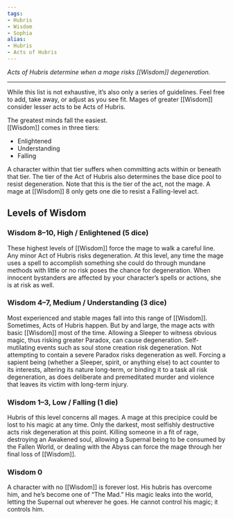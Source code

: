 ```yaml
---
tags:
- Hubris
- Wisdom
- Sophia
alias:
- Hubris
- Acts of Hubris
---
```


_Acts of Hubris determine when a mage risks [[Wisdom]] degeneration._

---

While this list is not exhaustive, it’s also only a series of guidelines. Feel free to add, take away, or adjust as you see fit. Mages of greater [[Wisdom]] consider lesser acts to be Acts of Hubris. 

The greatest minds fall the easiest. \
[[Wisdom]] comes in three tiers: 
- Enlightened 
- Understanding
- Falling

A character within that tier suffers when committing acts within or beneath that tier. The tier of the Act of Hubris also determines the base dice pool to resist degeneration. Note that this is the tier of the act, not the mage. A mage at [[Wisdom]] 8 only gets one die to resist a Falling-level act.

## Levels of Wisdom

### Wisdom 8–10, High / Enlightened (5 dice) 

These highest levels of [[Wisdom]] force the mage to walk a careful line. Any minor Act of Hubris risks degeneration. At this level, any time the mage uses a spell to accomplish something she could do through mundane methods with little or no risk poses the chance for degeneration. When innocent bystanders are affected by your character’s spells or actions, she is at risk as well.

### Wisdom 4–7, Medium / Understanding (3 dice)

Most experienced and stable mages fall into this range of [[Wisdom]]. Sometimes, Acts of Hubris happen. But by and large, the mage acts with basic [[Wisdom]] most of the time. Allowing a Sleeper to witness obvious magic, thus risking greater Paradox, can cause degeneration. Self-mutilating events such as soul stone creation risk degeneration. Not attempting to contain a severe Paradox risks degeneration as well. Forcing a sapient being (whether a Sleeper, spirit, or anything else) to act counter to its interests, altering its nature long-term, or binding it to a task all risk degeneration, as does deliberate and premeditated murder and violence that leaves its victim with long-term injury.

### Wisdom 1–3, Low / Falling (1 die)

Hubris of this level concerns all mages. A mage at this precipice could be lost to his magic at any time. Only the darkest, most selfishly destructive acts risk degeneration at this point. Killing someone in a fit of rage, destroying an Awakened soul, allowing a Supernal being to be consumed by the Fallen World, or dealing with the Abyss can force the mage through her final loss of [[Wisdom]].

### Wisdom 0

A character with no [[Wisdom]] is forever lost. His hubris has overcome him, and he’s become one of “The Mad.” His magic leaks into the world, letting the Supernal out wherever he goes. He cannot control his magic; it controls him.